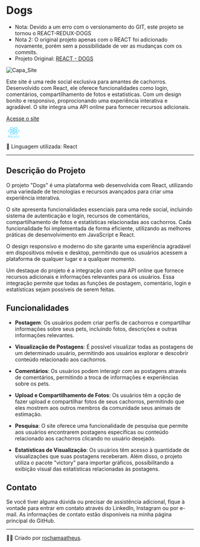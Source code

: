 # Dogs

- Nota: Devido a um erro com o versionamento do GIT, este projeto se tornou o REACT-REDUX-DOGS
- Nota 2: O original projeto apenas com o REACT foi adicionado novamente, porém sem a possibilidade de ver as mudanças com os commits.
- Projeto Original: [REACT - DOGS](https://github.com/rochamaatheus/React-Dogs)

![Capa_Site](https://i.imgur.com/4SMAvg8.png)

Este site é uma rede social exclusiva para amantes de cachorros. Desenvolvido com React, ele oferece funcionalidades como login, comentários, compartilhamento de fotos e estatísticas. Com um design bonito e responsivo, proprocionando uma experiência interativa e agradável. O site integra uma API online para fornecer recursos adicionais. 

[Acesse o site](https://react-dogs-indol.vercel.app)

<img align="center" alt="Rocha-React" height="30" width="40" src="https://github.com/devicons/devicon/blob/master/icons/react/react-original-wordmark.svg">

🚀 Linguagem utilizada: React

---

## Descrição do Projeto

O projeto "Dogs" é uma plataforma web desenvolvida com React, utilizando uma variedade de tecnologias e recursos avançados para criar uma experiência interativa.

O site apresenta funcionalidades essenciais para uma rede social, incluindo sistema de autenticação e login, recursos de comentários, compartilhamento de fotos e estatísticas relacionadas aos cachorros. Cada funcionalidade foi implementada de forma eficiente, utilizando as melhores práticas de desenvolvimento em JavaScript e React.

O design responsivo e moderno do site garante uma experiência agradável em dispositivos móveis e desktop, permitindo que os usuários acessem a plataforma de qualquer lugar e a qualquer momento.

Um destaque do projeto é a integração com uma API online que fornece recursos adicionais e informações relevantes para os usuários. Essa integração permite que todas as funções de postagem, comentário, login e estatísticas sejam possíveis de serem feitas.

## Funcionalidades

- **Postagem**: Os usuários podem criar perfis de cachorros e compartilhar informações sobre seus pets, incluindo fotos, descrições e outras informações relevantes.

- **Visualização de Postagens**: É possível visualizar todas as postagens de um determinado usuário, permitindo aos usuários explorar e descobrir conteúdo relacionado aos cachorros.

- **Comentários**: Os usuários podem interagir com as postagens através de comentários, permitindo a troca de informações e experiências sobre os pets.

- **Upload e Compartilhamento de Fotos**: Os usuários têm a opção de fazer upload e compartilhar fotos de seus cachorros, permitindo que eles mostrem aos outros membros da comunidade seus animais de estimação.

- **Pesquisa**: O site oferece uma funcionalidade de pesquisa que permite aos usuários encontrarem postagens específicas ou conteúdo relacionado aos cachorros clicando no usuário desejado.

- **Estatísticas de Visualização**: Os usuários têm acesso à quantidade de visualizações que suas postagens receberam. Além disso, o projeto utiliza o pacote "victory" para importar gráficos, possibilitando a exibição visual das estatísticas relacionadas às postagens.


## Contato

Se você tiver alguma dúvida ou precisar de assistência adicional, fique à vontade para entrar em contato através do LinkedIn, Instagram ou por e-mail. As informações de contato estão disponíveis na minha página principal do GitHub.

---

👨‍💻 Criado por [rochamaatheus](https://github.com/rochamaatheus).
